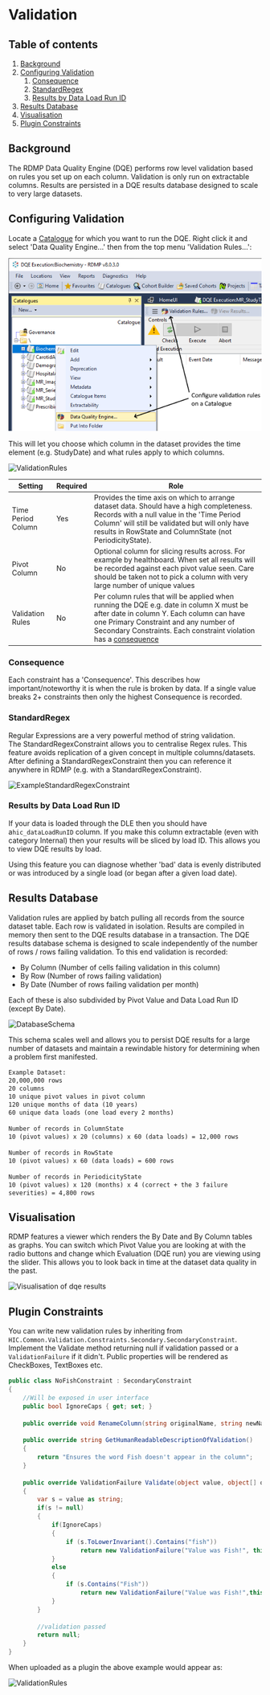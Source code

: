 # Validation

## Table of contents
1. [Background](#background)
2. [Configuring Validation](#configuring-validation)
   1. [Consequence](#consequence)
   1. [StandardRegex](#standardregex)
   1. [Results by Data Load Run ID](#results-by-data-load-run-id)
2. [Results Database](#results-database)
2. [Visualisation](#visualisation)
2. [Plugin Constraints](#plugin-constraints)

## Background
The RDMP Data Quality Engine (DQE) performs row level validation based on rules you set up on each column.  Validation is only run on extractable columns.  Results are persisted in a DQE results database designed to scale to very large datasets.

## Configuring Validation
Locate a [Catalogue] for which you want to run the DQE.  Right click it and select 'Data Quality Engine...' then from the top menu 'Validation Rules...':

![Launch Data Quality Engine Configuration Screen from context menu](Images/Validation/LaunchDqe.png)

This will let you choose which column in the dataset provides the time element (e.g. StudyDate) and what rules apply to which columns.


![ValidationRules](Images/Validation/ColumnValidationRules.png)

|Setting | Required | Role |
|--|---|---|
| Time Period Column |  Yes | Provides the time axis on which to arrange dataset data.  Should have a high completeness.  Records with a null value in the 'Time Period Column' will still be validated but will only have results in RowState and ColumnState (not PeriodicityState).| 
| Pivot Column |  No | Optional column for slicing results across.  For example by healthboard.  When set all results will be recorded against each pivot value seen.  Care should be taken not to pick a column with very large number of unique values| 
| Validation Rules | No | Per column rules that will be applied when running the DQE e.g. date in column X must be after date in column Y.  Each column can have one Primary Constraint and any number of Secondary Constraints.  Each constraint violation has a [consequence](#consequence)|


### Consequence

Each constraint has a 'Consequence'.  This describes how important/noteworthy it is when the rule is broken by data.  If a single value breaks 2+ constraints then only the highest Consequence is recorded.

### StandardRegex

Regular Expressions are a very powerful method of string validation.  
The StandardRegexConstraint allows you to centralise Regex rules.  This feature avoids replication of a given concept in multiple columns/datasets.  After defining a StandardRegexConstraint then you can reference it anywhere in RDMP (e.g. with a StandardRegexConstraint).

![ExampleStandardRegexConstraint](Images/Validation/StandardRegex.png)


### Results by Data Load Run ID

If your data is loaded through the DLE then you should have a`hic_dataLoadRunID` column.  If you make this column extractable (even with category Internal) then your results will be sliced by load ID.  This allows you to view DQE results by load.  

Using this feature you can diagnose whether 'bad' data is evenly distributed or was introduced by a single load (or began after a given load date).

## Results Database

Validation rules are applied by batch pulling all records from the source dataset table.  Each row is validated in isolation.  Results are compiled in memory then sent to the DQE results database in a transaction.  The DQE results database schema is designed to scale independently of the number of rows / rows failing validation.  To this end validation is recorded:

- By Column (Number of cells failing validation in this column)
- By Row (Number of rows failing validation)
- By Date (Number of rows failing validation per month)

Each of these is also subdivided by Pivot Value and Data Load Run ID (except By Date).

![DatabaseSchema](Images/Validation/ValidationResultsTables.png)

This schema scales well and allows you to persist DQE results for a large number of datasets and maintain a rewindable history for determining when a problem first manifested.

```
Example Dataset:
20,000,000 rows
20 columns
10 unique pivot values in pivot column
120 unique months of data (10 years)
60 unique data loads (one load every 2 months)

Number of records in ColumnState
10 (pivot values) x 20 (columns) x 60 (data loads) = 12,000 rows

Number of records in RowState
10 (pivot values) x 60 (data loads) = 600 rows

Number of records in PeriodicityState 
10 (pivot values) x 120 (months) x 4 (correct + the 3 failure severities) = 4,800 rows
```

## Visualisation

RDMP features a viewer which renders the By Date and By Column tables as graphs.  You can switch which Pivot Value you are looking at with the radio buttons and change which Evaluation (DQE run) you are viewing using the slider.  This allows you to look back in time at the dataset data quality in the past.

![Visualisation of dqe results](Images/Validation/Visualisation.png)


## Plugin Constraints
You can write new validation rules by inheriting from `HIC.Common.Validation.Constraints.Secondary.SecondaryConstraint`.  Implement the Validate method returning null if validation passed or a `ValidationFailure` if it didn't.  Public properties will be rendered as CheckBoxes, TextBoxes etc.

```csharp
public class NoFishConstraint : SecondaryConstraint
{
	//Will be exposed in user interface
	public bool IgnoreCaps { get; set; }

	public override void RenameColumn(string originalName, string newName){ }

	public override string GetHumanReadableDescriptionOfValidation()
	{
		return "Ensures the word Fish doesn't appear in the column";
	}

	public override ValidationFailure Validate(object value, object[] otherColumns, string[] otherColumnNames)
	{
		var s = value as string;
		if(s != null)
		{
			if(IgnoreCaps)
			{
				if (s.ToLowerInvariant().Contains("fish"))
					return new ValidationFailure("Value was Fish!", this);
			}
			else
			{
				if (s.Contains("Fish"))
					return new ValidationFailure("Value was Fish!",this);
			}
		}
		
		//validation passed
		return null;
	}
}

```

When uploaded as a plugin the above example would appear as:

![ValidationRules](Images/Validation/NoFish.png)


[Catalogue]: ./Glossary.md#Catalogue